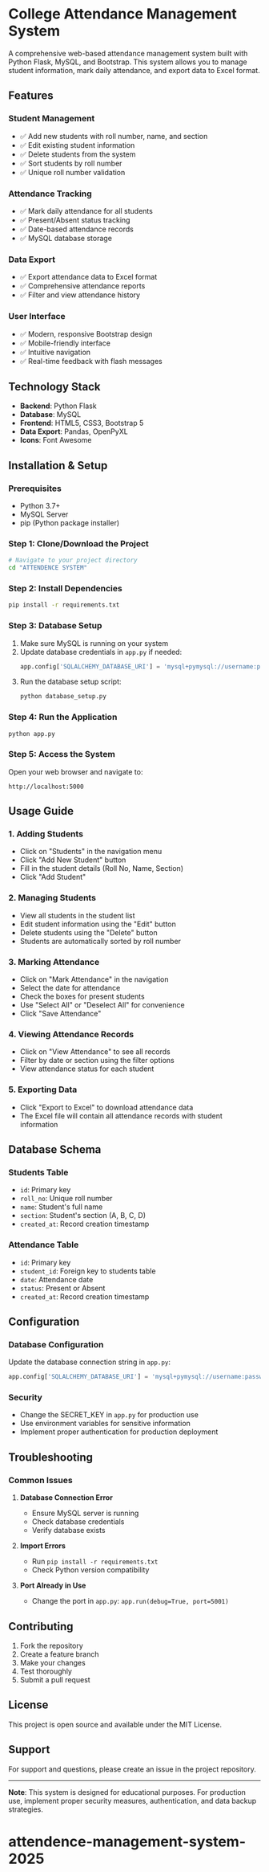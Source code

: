 # College Attendance Management System

A comprehensive web-based attendance management system built with Python Flask, MySQL, and Bootstrap. This system allows you to manage student information, mark daily attendance, and export data to Excel format.

## Features

### Student Management
- ✅ Add new students with roll number, name, and section
- ✅ Edit existing student information
- ✅ Delete students from the system
- ✅ Sort students by roll number
- ✅ Unique roll number validation

### Attendance Tracking
- ✅ Mark daily attendance for all students
- ✅ Present/Absent status tracking
- ✅ Date-based attendance records
- ✅ MySQL database storage

### Data Export
- ✅ Export attendance data to Excel format
- ✅ Comprehensive attendance reports
- ✅ Filter and view attendance history

### User Interface
- ✅ Modern, responsive Bootstrap design
- ✅ Mobile-friendly interface
- ✅ Intuitive navigation
- ✅ Real-time feedback with flash messages

## Technology Stack

- **Backend**: Python Flask
- **Database**: MySQL
- **Frontend**: HTML5, CSS3, Bootstrap 5
- **Data Export**: Pandas, OpenPyXL
- **Icons**: Font Awesome

## Installation & Setup

### Prerequisites
- Python 3.7+
- MySQL Server
- pip (Python package installer)

### Step 1: Clone/Download the Project
```bash
# Navigate to your project directory
cd "ATTENDENCE SYSTEM"
```

### Step 2: Install Dependencies
```bash
pip install -r requirements.txt
```

### Step 3: Database Setup
1. Make sure MySQL is running on your system
2. Update database credentials in `app.py` if needed:
   ```python
   app.config['SQLALCHEMY_DATABASE_URI'] = 'mysql+pymysql://username:password@localhost/attendance_system'
   ```
3. Run the database setup script:
   ```bash
   python database_setup.py
   ```

### Step 4: Run the Application
```bash
python app.py
```

### Step 5: Access the System
Open your web browser and navigate to:
```
http://localhost:5000
```

## Usage Guide

### 1. Adding Students
- Click on "Students" in the navigation menu
- Click "Add New Student" button
- Fill in the student details (Roll No, Name, Section)
- Click "Add Student"

### 2. Managing Students
- View all students in the student list
- Edit student information using the "Edit" button
- Delete students using the "Delete" button
- Students are automatically sorted by roll number

### 3. Marking Attendance
- Click on "Mark Attendance" in the navigation
- Select the date for attendance
- Check the boxes for present students
- Use "Select All" or "Deselect All" for convenience
- Click "Save Attendance"

### 4. Viewing Attendance Records
- Click on "View Attendance" to see all records
- Filter by date or section using the filter options
- View attendance status for each student

### 5. Exporting Data
- Click "Export to Excel" to download attendance data
- The Excel file will contain all attendance records with student information

## Database Schema

### Students Table
- `id`: Primary key
- `roll_no`: Unique roll number
- `name`: Student's full name
- `section`: Student's section (A, B, C, D)
- `created_at`: Record creation timestamp

### Attendance Table
- `id`: Primary key
- `student_id`: Foreign key to students table
- `date`: Attendance date
- `status`: Present or Absent
- `created_at`: Record creation timestamp

## Configuration

### Database Configuration
Update the database connection string in `app.py`:
```python
app.config['SQLALCHEMY_DATABASE_URI'] = 'mysql+pymysql://username:password@localhost/attendance_system'
```

### Security
- Change the SECRET_KEY in `app.py` for production use
- Use environment variables for sensitive information
- Implement proper authentication for production deployment

## Troubleshooting

### Common Issues

1. **Database Connection Error**
   - Ensure MySQL server is running
   - Check database credentials
   - Verify database exists

2. **Import Errors**
   - Run `pip install -r requirements.txt`
   - Check Python version compatibility

3. **Port Already in Use**
   - Change the port in `app.py`: `app.run(debug=True, port=5001)`

## Contributing

1. Fork the repository
2. Create a feature branch
3. Make your changes
4. Test thoroughly
5. Submit a pull request

## License

This project is open source and available under the MIT License.

## Support

For support and questions, please create an issue in the project repository.

---

**Note**: This system is designed for educational purposes. For production use, implement proper security measures, authentication, and data backup strategies.
# attendence-management-system-2025
